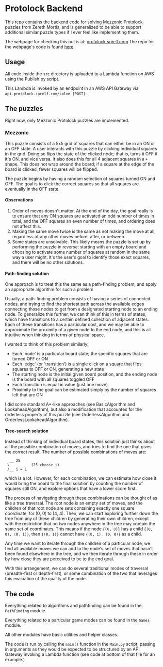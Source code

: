 # Protolock Backend

This repo contains the backend code for solving Mezzonic Protolock puzzles
from Zereth Mortis, and is generalized to be able to support additional similar puzzle
types if I ever feel like implementing them.

The webpage for checking this out is at:  [protolock.sprelf.com]()
The repo for the webpage's code is found [here](https://github.com/cgdilley/Protolock-Web).

## Usage

All code inside the `src` directory is uploaded to a Lambda function on AWS using the Publish.py script.

This Lambda is invoked by an endpoint in an AWS API Gateway via `api.protolock.sprelf.com/solve [POST]`.

## The puzzles

Right now, only Mezzonic Protolock puzzles are implemented.

### Mezzonic

This puzzle consists of a 5x5 grid of squares that can either be in an ON or an OFF state.
A user interacts with this puzzle by clicking individual squares in the grid.  Doing so
flips the state of the clicked node; that is, turns it OFF if it's ON, and vice versa.
It also does this for all 4 adjacent squares in a `+` shape.  This does not wrap around the
board; if a square at the edge of the board is clicked, fewer squares will be flipped.

The puzzle begins by having a random selection of squares turned ON and OFF.  The goal
is to click the correct squares so that all squares are eventually in the OFF state.

#### Observations

1. Order of moves doesn't matter.  At the end of the day, the goal really is to ensure
that any ON squares are activated an odd number of times in total, and the OFF squares an
even number of times, and ordering does not affect this.
2. Making the same move twice is the same as not making the move at all, regardless of
any other moves before, after, or between.
3. Some states are unsolvable.  This likely means the puzzle is set up by performing the
puzzle in reverse:  starting with an empty board and choosing to activate some number of
squares at random in the same way a user might.  It's the user's goal to identify those
exact squares, and there will be no other solutions.


#### Path-finding solution

One approach is to treat this the same as a path-finding problem, and apply an appropriate algorithm
for such a problem.

Usually, a path-finding problem consists of having a series of connected nodes, and trying to find
the shortest path across the available edges connecting those nodes to get from a designated starting
node to an ending node.  To generalize this further, we can think of this in terms of states, which have
transitions to a certain defined collection of adjacent states.  Each of these transitions has a
particular cost, and we may be able to approximate the proximity of a given node to the end node, and
this is all intuitive when thinking in terms of physical space.

I wanted to think of this problem similarly:

 - Each 'node' is a particular board state; the specific squares that are turned OFF or ON
 - Each 'edge' (or 'transition') is a single click on a square that flips squares to OFF or ON,
generating a new state
 - The starting node is the initial given board position, and the ending node is the board with
all squares toggled OFF
 - Each transition is equal in value (just one move)
 - Proximity to the goal can be estimated simply by the number of squares left that are ON

I did some standard A*-like approaches (see BasicAlgorithm and LookaheadAlgorithm), but also
a modification that accounted for the orderless property of this puzzle (see OrderlessAlgorithm 
and OrderlessLookaheadAlgorithm).

#### Tree-search solution

Instead of thinking of individual board states, this solution just thinks about all the possible
combination of moves, and tries to find the one that gives the correct result.  The number of
possible combinations of moves are:

```
  __ 25                  
 \          (25 choose i)
 /__ i = 1  
```

which is a lot.  However, for each combination, we can estimate how close it would bring the board
to the final solution by counting the number of squares still ON, and explore options that have
a lower score first.

The process of navigating through these combinations can be thought of as like a tree traversal.
The root node is an empty set of moves, and the children of that root node are sets containing
exactly one square coordinate, for (0, 0) to (4, 4).  Then, we can start exploring further down
the tree from any of these children by generating their own children, except with the restriction
that no two nodes anywhere in the tree may contain the same set of coordinates.  This means
if the node `{(0, 0)}` has a child `{(0, 0), (0, 1)}`, then `{(0, 1)}` cannot have `{(0, 1), (0, 0)}` as 
a child.

Any time we want to iterate through the children of a particular node, we find all available moves we can 
add to the node's set of moves that hasn't been found elsewhere in the tree, and we then
iterate through these in order by how close they are perceived to be to the end goal.

With this arrangement, we can do several traditional modes of traversal (breadth-first or depth-first),
or some combination of the two that leverages this evaluation of the quality of the node.

## The code

Everything related to algorithms and pathfinding can be found in the `PathFinding` module.

Everything related to a particular game modes can be found in the `Games` module.

All other modules have basic utilities and helper classes.

The code is run by calling the `main()` function in the `Main.py` script, passing in arguments
as they would be expected to be structured by an API Gateway invoking a Lambda function (see 
code at bottom of that file for an example.)


